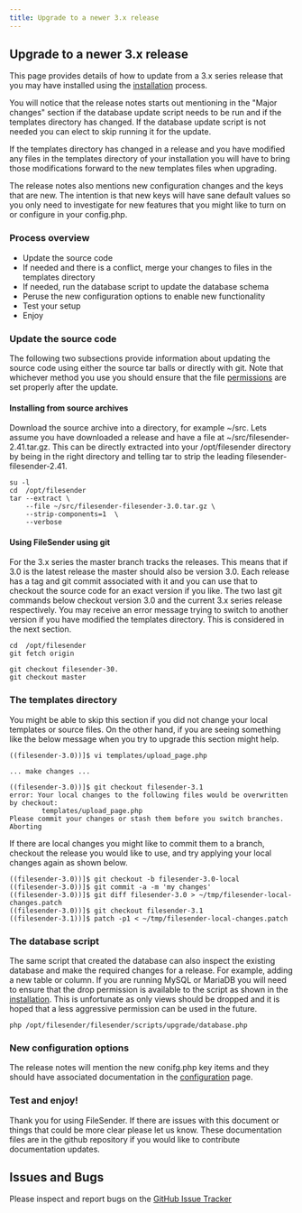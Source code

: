 ```yaml
---
title: Upgrade to a newer 3.x release
---
```


## Upgrade to a newer 3.x release

This page provides details of how to update from a 3.x series release
that you may have installed using the 
[installation](https://docs.filesender.org/filesender/v3.0/install/) process.

You will notice that the release notes starts out mentioning in the 
"Major changes" section if the database update script needs to be run
and if the templates directory has changed. If the database update
script is not needed you can elect to skip running it for the update.

If the templates directory has changed in a release and you have modified 
any files in the templates directory of your installation you will have
to bring those modifications forward to the new templates files when 
upgrading.

The release notes also mentions new configuration changes and the keys
that are new. The intention is that new keys will have sane default
values so you only need to investigate for new features that you might
like to turn on or configure in your config.php.

### Process overview

* Update the source code
* If needed and there is a conflict, merge your changes to files in the templates directory
* If needed, run the database script to update the database schema
* Peruse the new configuration options to enable new functionality
* Test your setup 
* Enjoy

### Update the source code

The following two subsections provide information about updating the
source code using either the source tar balls or directly with git.
Note that whichever method you use you should ensure that the file
[permissions](https://docs.filesender.org/filesender/v3.0/install/#step-3---setup-the-filesender-configuration)
are set properly after the update.

#### Installing from source archives

Download the source archive into a directory, for example ~/src. Lets
assume you have downloaded a release and have a file at
~/src/filesender-2.41.tar.gz. This can be directly extracted into your
/opt/filesender directory by being in the right directory and telling
tar to strip the leading filesender-filesender-2.41.


```
su -l
cd  /opt/filesender
tar --extract \
    --file ~/src/filesender-filesender-3.0.tar.gz \
    --strip-components=1  \
    --verbose

```


#### Using FileSender using git

For the 3.x series the master branch tracks the releases. This means
that if 3.0 is the latest release the master should also be version
3.0. Each release has a tag and git commit associated with it and you
can use that to checkout the source code for an exact version if you
like. The two last git commands below checkout version 3.0 and the
current 3.x series release respectively. You may receive an error message
trying to switch to another version if you have modified the templates directory. 
This is considered in the next section.

```
cd  /opt/filesender
git fetch origin

git checkout filesender-30.
git checkout master
```

### The templates directory

You might be able to skip this section if you did not change your
local templates or source files. On the other hand, if you are seeing
something like the below message when you try to upgrade this section
might help.

```
((filesender-3.0))]$ vi templates/upload_page.php

... make changes ...

((filesender-3.0))]$ git checkout filesender-3.1
error: Your local changes to the following files would be overwritten by checkout:
        templates/upload_page.php
Please commit your changes or stash them before you switch branches.
Aborting
```

If there are local changes you might like to commit them to a branch,
checkout the release you would like to use, and try applying your
local changes again as shown below.

```
((filesender-3.0))]$ git checkout -b filesender-3.0-local
((filesender-3.0))]$ git commit -a -m 'my changes'
((filesender-3.0))]$ git diff filesender-3.0 > ~/tmp/filesender-local-changes.patch
((filesender-3.0))]$ git checkout filesender-3.1
((filesender-3.1))]$ patch -p1 < ~/tmp/filesender-local-changes.patch
```

### The database script

The same script that created the database can also inspect the
existing database and make the required changes for a release. For
example, adding a new table or column. If you are running MySQL or
MariaDB you will need to ensure that the drop permission is available
to the script as shown in the
[installation](https://docs.filesender.org/filesender/v3.0/install/#option-b---mysql).
This is unfortunate as only views should be dropped and it is hoped
that a less aggressive permission can be used in the future.


```
php /opt/filesender/filesender/scripts/upgrade/database.php
```

### New configuration options

The release notes will mention the new conifg.php key items and they
should have associated documentation in the
[configuration](https://docs.filesender.org/filesender/v3.0/admin/configuration/)
page.

### Test and enjoy!

Thank you for using FileSender. If there are issues with this document
or things that could be more clear please let us know. These
documentation files are in the github repository if you would like to
contribute documentation updates.


## Issues and Bugs

Please inspect and report bugs on the [GitHub Issue
Tracker](https://github.com/filesender/filesender/issues)

